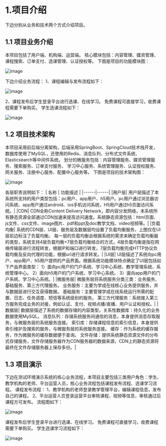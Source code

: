 # 1.项目介绍
下边分别从业务和技术两个方式介绍项目。
## 1.1 项目业务介绍
本项目包括了用户端、机构端、运营端。
核心模块包括：内容管理、媒资管理、课程搜索、订单支付、选课管理、认证授权等。
下图是项目的功能模块图：

![image](https://user-images.githubusercontent.com/60811406/236105592-9b6888b1-818e-4933-a57d-a6a47b650b24.png)

下边介绍业务流程：
1、课程编辑与发布流程如下：

![image](https://user-images.githubusercontent.com/60811406/236105653-deb7b419-cb75-426f-8416-cec2e47803c0.png)

2、课程发布后学生登录平台进行选课、在线学习。
免费课程可直接学习，收费课程需要下单购买。
学生选课流程如下：

![image](https://user-images.githubusercontent.com/60811406/236105733-f5e3dc19-09f1-4c3b-8804-01279d61dad9.png)

## 1.2 项目技术架构
本项目采用前后端分离架构，后端采用SpringBoot、SpringCloud技术栈开发，数据库使用了MySQL，还使用的Redis、消息队列、分布式文件系统、Elasticsearch等中间件系统。
划分的微服务包括：内容管理服务、媒资管理服务、搜索服务、订单支付服务、 学习中心服务、系统管理服务、认证授权服务、网关服务、注册中心服务、配置中心服务等。
下图是项目的技术架构图：

![image](https://user-images.githubusercontent.com/60811406/236105760-efaed4ce-1eb5-43c7-b27e-0adb89591810.png)

各层职责说明如下：
| 名称 | 功能描述 |
|------|------|
|用户层|	用户层描述了本系统所支持的用户类型包括：pc用户、app用户、h5用户。pc用户通过浏览器访问系统、app用户通过android、ios手机访问系统，H5用户通过h5页面访问系统。|
|CDN|	CDN全称Content Delivery Network，即内容分发网络，本系统所有静态资源全部通过CDN加速来提高访问速度。系统静态资源包括：html页面、js文件、css文件、image图片、pdf和ppt及doc教学文档、video视频等。|
|负载均衡|	系统的CDN层、UI层、服务层及数据层均设置了负载均衡服务，上图仅在UI层前边标注了负载均衡。 每一层的负载均衡会根据系统的需求来确定负载均衡器的类型，系统支持4层负载均衡+7层负载均衡结合的方式，4层负载均衡是指在网络传输层进行流程转发，根据IP和端口进行转发，7层负载均衡完成HTTP协议负载均衡及反向代理的功能，根据url进行请求转发。|
|UI层|	UI层描述了系统向pc用户、app用户、h5用户提供的产品界面。根据系统功能模块特点确定了UI层包括如下产品界面类型： 1）面向pc用户的门户系统、学习中心系统、教学管理系统、系统管理中心。 2）面向h5用户的门户系统、学习中心系统。 3）面向app用户的门户系统、学习中心系统。|
|微服务层|	微服务层将系统服务分类三类：业务服务、基础服务、第三方代理服务。 业务服务：主要为学成在线核心业务提供服务，并与数据层进行交互获得数据。 基础服务：主要管理学成在线系统运行所需的配置、日志、任务调度、短信等系统级别的服务。 第三方代理服务：系统接入第三方服务完成业务的对接，例如认证、支付、视频点播/直播、用户认证和授权。|
|数据层|	数据层描述了系统的数据存储的内容类型，关系性数据库：持久化的业务数据使用MySQL。 消息队列：存储系统服务间通信的消息，本身提供消息存取服务，与微服务层的系统服务连接。 索引库：存储课程信息的索引信息，本身提供索引维护及搜索的服务，与微服务层的系统服务连接。 缓存：作为系统的缓存服务，作为微服务的缓存数据便于查询。 文件存储：提供系统静态资源文件的分布式存储服务，文件存储服务器作为CDN服务器的数据来源，CDN上的静态资源将最终在文件存储服务器上保存多份。|

## 1.3 项目演示
下边在测试环境演示系统的核心业务流程，本项目主要包括三类用户角色：学生、教学机构的老师、平台运营人员，核心业务流程包括课程发布流程、选课学习流程。
课程发布流程：
1、教学机构的老师登录教学管理平台，编辑课程信息，发布自己的课程。
2、平台运营人员登录运营平台审核课程、视频等信息，审核通过后课程方可发布。
流程图如下：

![image](https://user-images.githubusercontent.com/60811406/236108383-366b8092-1fec-401e-b1a0-e49054a95b7f.png)

课程发布后学生登录平台进行选课、在线学习。
免费课程可直接学习，收费课程需要下单购买。
学生选课学习流程如下：

![image](https://user-images.githubusercontent.com/60811406/236108397-d136f3b8-deec-40d2-ba11-6eaabf344044.png)


